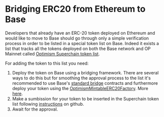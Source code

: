# Bridging ERC20 from Ethereum to Base
Developers that already have an ERC-20 token deployed on Ethereum and would like to move to Base should go through only a simple verification process in order to be listed in a special token list on Base. Indeed it exists a list that tracks all the tokens deployed on both the Base network and OP Mainnet called [Optimism Superchain token list](https://github.com/ethereum-optimism/ethereum-optimism.github.io).

For adding the token to this list you need:
1. Deploy the token on Base using a bridging framework. There are several ways to do this but for smoothing the approval process to the list it's recommended to use Base's [standard bridge](https://github.com/ethereum-optimism/specs/blob/main/specs/protocol/bridges.md) contracts and furthermore deploy your token using the [OptimismMintableERC20Factory](https://basescan.org/address/0xF10122D428B4bc8A9d050D06a2037259b4c4B83B). More [here](https://github.com/ethereum-optimism/optimism-tutorial/tree/01e4f94fa2671cfed0c6c82257345f77b3b858ef/standard-bridge-standard-token).
2. Make a sumbission for your token to be inserted in the Superchain token list following [instructions](https://github.com/ethereum-optimism/ethereum-optimism.github.io) on github.
3. Await for the approval.
